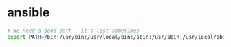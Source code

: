# ansible

```bash
# We need a good path - it's lost sometimes
export PATH=/bin:/usr/bin:/usr/local/bin:/sbin:/usr/sbin:/usr/local/sbin:/snap/bin
```

